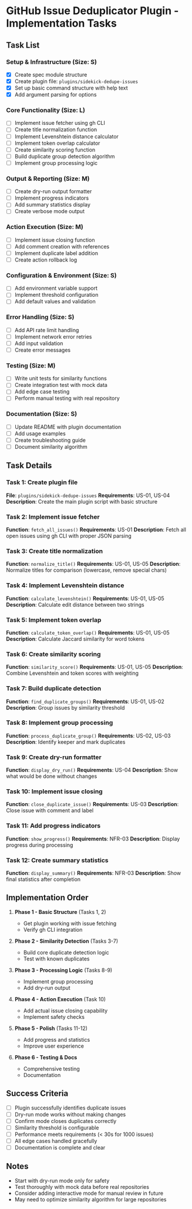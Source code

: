 # GitHub Issue Deduplicator Plugin - Implementation Tasks

## Task List

### Setup & Infrastructure (Size: S)
- [x] Create spec module structure
- [x] Create plugin file: `plugins/sidekick-dedupe-issues`
- [x] Set up basic command structure with help text
- [x] Add argument parsing for options

### Core Functionality (Size: L)
- [ ] Implement issue fetcher using gh CLI
- [ ] Create title normalization function
- [ ] Implement Levenshtein distance calculator
- [ ] Implement token overlap calculator
- [ ] Create similarity scoring function
- [ ] Build duplicate group detection algorithm
- [ ] Implement group processing logic

### Output & Reporting (Size: M)
- [ ] Create dry-run output formatter
- [ ] Implement progress indicators
- [ ] Add summary statistics display
- [ ] Create verbose mode output

### Action Execution (Size: M)
- [ ] Implement issue closing function
- [ ] Add comment creation with references
- [ ] Implement duplicate label addition
- [ ] Create action rollback log

### Configuration & Environment (Size: S)
- [ ] Add environment variable support
- [ ] Implement threshold configuration
- [ ] Add default values and validation

### Error Handling (Size: S)
- [ ] Add API rate limit handling
- [ ] Implement network error retries
- [ ] Add input validation
- [ ] Create error messages

### Testing (Size: M)
- [ ] Write unit tests for similarity functions
- [ ] Create integration test with mock data
- [ ] Add edge case testing
- [ ] Perform manual testing with real repository

### Documentation (Size: S)
- [ ] Update README with plugin documentation
- [ ] Add usage examples
- [ ] Create troubleshooting guide
- [ ] Document similarity algorithm

## Task Details

### Task 1: Create plugin file
**File**: `plugins/sidekick-dedupe-issues`
**Requirements**: US-01, US-04
**Description**: Create the main plugin script with basic structure

### Task 2: Implement issue fetcher
**Function**: `fetch_all_issues()`
**Requirements**: US-01
**Description**: Fetch all open issues using gh CLI with proper JSON parsing

### Task 3: Create title normalization
**Function**: `normalize_title()`
**Requirements**: US-01, US-05
**Description**: Normalize titles for comparison (lowercase, remove special chars)

### Task 4: Implement Levenshtein distance
**Function**: `calculate_levenshtein()`
**Requirements**: US-01, US-05
**Description**: Calculate edit distance between two strings

### Task 5: Implement token overlap
**Function**: `calculate_token_overlap()`
**Requirements**: US-01, US-05
**Description**: Calculate Jaccard similarity for word tokens

### Task 6: Create similarity scoring
**Function**: `similarity_score()`
**Requirements**: US-01, US-05
**Description**: Combine Levenshtein and token scores with weighting

### Task 7: Build duplicate detection
**Function**: `find_duplicate_groups()`
**Requirements**: US-01, US-02
**Description**: Group issues by similarity threshold

### Task 8: Implement group processing
**Function**: `process_duplicate_group()`
**Requirements**: US-02, US-03
**Description**: Identify keeper and mark duplicates

### Task 9: Create dry-run formatter
**Function**: `display_dry_run()`
**Requirements**: US-04
**Description**: Show what would be done without changes

### Task 10: Implement issue closing
**Function**: `close_duplicate_issue()`
**Requirements**: US-03
**Description**: Close issue with comment and label

### Task 11: Add progress indicators
**Function**: `show_progress()`
**Requirements**: NFR-03
**Description**: Display progress during processing

### Task 12: Create summary statistics
**Function**: `display_summary()`
**Requirements**: NFR-03
**Description**: Show final statistics after completion

## Implementation Order

1. **Phase 1 - Basic Structure** (Tasks 1, 2)
   - Get plugin working with issue fetching
   - Verify gh CLI integration

2. **Phase 2 - Similarity Detection** (Tasks 3-7)
   - Build core duplicate detection logic
   - Test with known duplicates

3. **Phase 3 - Processing Logic** (Tasks 8-9)
   - Implement group processing
   - Add dry-run output

4. **Phase 4 - Action Execution** (Task 10)
   - Add actual issue closing capability
   - Implement safety checks

5. **Phase 5 - Polish** (Tasks 11-12)
   - Add progress and statistics
   - Improve user experience

6. **Phase 6 - Testing & Docs**
   - Comprehensive testing
   - Documentation

## Success Criteria

- [ ] Plugin successfully identifies duplicate issues
- [ ] Dry-run mode works without making changes
- [ ] Confirm mode closes duplicates correctly
- [ ] Similarity threshold is configurable
- [ ] Performance meets requirements (< 30s for 1000 issues)
- [ ] All edge cases handled gracefully
- [ ] Documentation is complete and clear

## Notes

- Start with dry-run mode only for safety
- Test thoroughly with mock data before real repositories
- Consider adding interactive mode for manual review in future
- May need to optimize similarity algorithm for large repositories